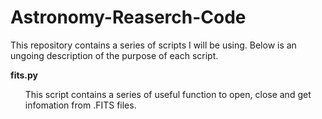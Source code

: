 # Astronomy-Reaserch-Code

This repository contains a series of scripts I will be using. Below is an ungoing description of the purpose of each script.

<b>fits.py</b> <br>
 <ul>This script contains a series of useful function to open, close and get infomation from .FITS files.</ul>
